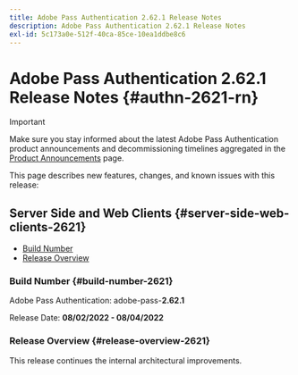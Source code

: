 ```yaml
---
title: Adobe Pass Authentication 2.62.1 Release Notes
description: Adobe Pass Authentication 2.62.1 Release Notes
exl-id: 5c173a0e-512f-40ca-85ce-10ea1ddbe8c6
---
```

# Adobe Pass Authentication 2.62.1 Release Notes {#authn-2621-rn}

>[!IMPORTANT]
>
> Make sure you stay informed about the latest Adobe Pass Authentication product announcements and decommissioning timelines aggregated in the [Product Announcements](/help/authentication/product-announcements.md) page.

This page describes new features, changes, and known issues with this release:

## Server Side and Web Clients {#server-side-web-clients-2621}

* [Build Number](#build-number-2621)
* [Release Overview](#release-overview-2621)

### Build Number {#build-number-2621}

Adobe Pass Authentication: adobe-pass-**2.62.1**

Release Date: **08/02/2022 - 08/04/2022** 

### Release Overview {#release-overview-2621}

This release continues the internal architectural improvements.
